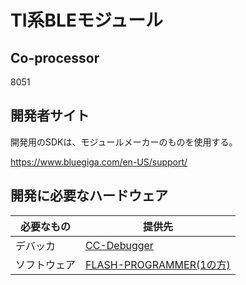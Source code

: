 # TI系BLEモジュール

## Co-processor
8051

## 開発者サイト

開発用のSDKは、モジュールメーカーのものを使用する。

https://www.bluegiga.com/en-US/support/

## 開発に必要なハードウェア

| 必要なもの | 提供先 |
| -- | -- |
|デバッカ | [CC-Debugger](http://www.tij.co.jp/tool/jp/cc-debugger) |
|ソフトウェア|[FLASH-PROGRAMMER(1の方)](http://www.tij.co.jp/tool/jp/flash-programmer)|

